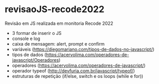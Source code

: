 # revisaoJS-recode2022
Revisão em JS realizada em monitoria Recode 2022

- 3 formar de inserir o JS
- console e log
- caixa de mensagem: alert, prompt e confirm 
- variáveis (https://diegomariano.com/tipos-de-dados-no-javascript/)
- tipos de dados (https://acervolima.com/operadores-de-javascript/Operadores)
- operadores (https://acervolima.com/operadores-de-javascript/)
- operador typeof (http://devfuria.com.br/javascript/typeof/)
- estruturas de repetição (if/else, switch e os loops (while e for))

